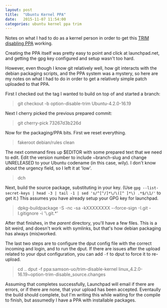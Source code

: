 ```yaml
---
layout: post
title:  "Ubuntu Kernel PPA"
date:   2015-11-07 11:54:00
categories: ubuntu kernel ppa trim
---
```


Notes on what I had to do as a kernel person in order to get this [TRIM disabling PPA][trim-disable-ppa] working.

Creating the PPA itself was pretty easy to point and click at launchpad.net, and getting the gpg key configured and setup wasn't too hard.

However, even though I know git relatively well, how git interacts with the debian packaging scripts, and the PPA system was a mystery, so here are my notes on what I had to do in order to get a relatively simple patch uploaded to that PPA.

First I checked out the tag I wanted to build on top of and started a branch:

> git checkout -b option-disable-trim Ubuntu-4.2.0-16.19

Next I cherry picked the previous prepared commit:

> git cherry-pick 73267d3b226d

Now for the packaging/PPA bits. First we reset everything.

> fakeroot debian/rules clean

The next command fires up $EDITOR with some prepared text that we need to edit. Edit the version number to include ~branch-slug and change UNRELEASED to your Ubuntu codename (in this case, wily). I don't know about the urgency field, so I left it at 'low'.

> dch 

Next, build the source package, substituting in your key. (Use `gpg --list-secret-keys | head -3 | tail -1 | sed 's/^[^/]*\/\([^ ]*\) .*$/\1/'` to get it.) This assumes you have already setup your GPG key for launchpad.

> dpkg-buildpackage -S -nc -sa -kXXXXXXXX --force-sign -I.git -I.gitignore -i '\\.git.\*'

After that finishes, in the *parent* directory, you'll have a few files. This is a bit weird, and doesn't work with symlinks, but that's how debian packaging has always (mis)worked.

The last two steps are to configure the dput config file with the correct incoming and login, and to run the dput. If there are issues after the upload related to your dput configuration, you can add `-f` to dput to force it to re-upload.

> cd ..
> dput -f ppa:samson-uo/trim-disable-kernel linux_4.2.0-16.19~option-trim-disable_source.changes 

Assuming that completes successfully, Launchpad will email if there are errors, or if there are none, that your upload has been accepted. Eventaully the build should complete, but I'm writing this while waiting for the compile to finish, but assumedly I have a PPA with installable packages.

[trim-disable-ppa]: https://launchpad.net/~samson-uo/+archive/ubuntu/trim-disable-kernel
